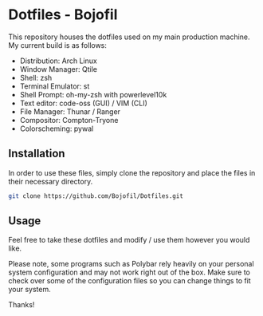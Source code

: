 # Dotfiles - Bojofil

This repository houses the dotfiles used on my main production machine.  My current build is as follows:
- Distribution: Arch Linux
- Window Manager: Qtile
- Shell: zsh
- Terminal Emulator: st
- Shell Prompt: oh-my-zsh with powerlevel10k
- Text editor: code-oss (GUI) / VIM (CLI)
- File Manager: Thunar / Ranger
- Compositor: Compton-Tryone
- Colorscheming: pywal
## Installation

In order to use these files, simply clone the repository and place the files in their necessary directory.
```bash
git clone https://github.com/Bojofil/Dotfiles.git
```

## Usage
Feel free to take these dotfiles and modify / use them however you would like.

Please note, some programs such as Polybar rely heavily on your personal system configuration and may not work right out of the box.  Make sure to check over some of the configuration files so you can change things to fit your system. 

Thanks!
